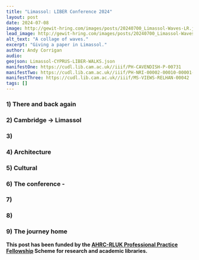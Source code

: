 ```yaml
---
title: "Limassol: LIBER Conference 2024"
layout: post
date: 2024-07-08
image: http://gewit-hring.com/images/posts/20240700_Limassol-Waves-LR.jpg
lead_image: http://gewit-hring.com/images/posts/20240700_Limassol-Waves-LR.jpg
alt_text: "A collage of waves."
excerpt: "Giving a paper in Limassol."
author: Andy Corrigan
audio:
geojson: Limassol-CYPRUS-LIBER-WALKS.json
manifestOne: https://cudl.lib.cam.ac.uk//iiif/PH-CAVENDISH-P-00731 
manifestTwo: https://cudl.lib.cam.ac.uk//iiif/PH-NRI-00002-00010-00001-00001-00008-00004
manifestThree: https://cudl.lib.cam.ac.uk//iiif/MS-VIEWS-RELHAN-00042
tags: []
---
```

### 1) There and back again

### 2) Cambridge -> Limassol

### 3)

### 4) Architecture

### 5) Cultural

### 6) The conference - 

### 7) 

### 8)

### 9) The journey home


**This post has been funded by the [AHRC-RLUK Professional Practice Fellowship](https://www.rluk.ac.uk/ppfs-fellows-2/) Scheme for research and academic libraries.**
